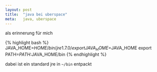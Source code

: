 ```yaml
---
layout: post
title:  "java bei uberspace"
meta:   java, uberspace
---
```

als erinnerung für mich

{% highlight bash %}
JAVA_HOME=$HOME/bin/jre1.7.0/
export JAVA_HOME=$JAVA_HOME
export PATH=$PATH:$JAVA_HOME/bin
{% endhighlight %}

dabei ist ein standard jre in `~/bin` entpackt
